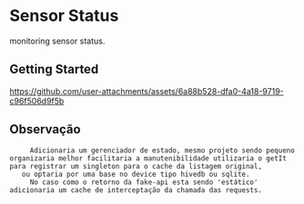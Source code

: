 # Sensor Status

monitoring sensor status.

## Getting Started


https://github.com/user-attachments/assets/6a88b528-dfa0-4a18-9719-c96f506d9f5b


## Observação ## 
         Adicionaria um gerenciador de estado, mesmo projeto sendo pequeno organizaria melhor facilitaria a manutenibilidade utilizaria o getIt para registrar um singleton para o cache da listagem original, 
       ou optaria por uma base no device tipo hivedb ou sqlite.
         No caso como o retorno da fake-api esta sendo 'estático' adicionaria um cache de interceptação da chamada das requests.
